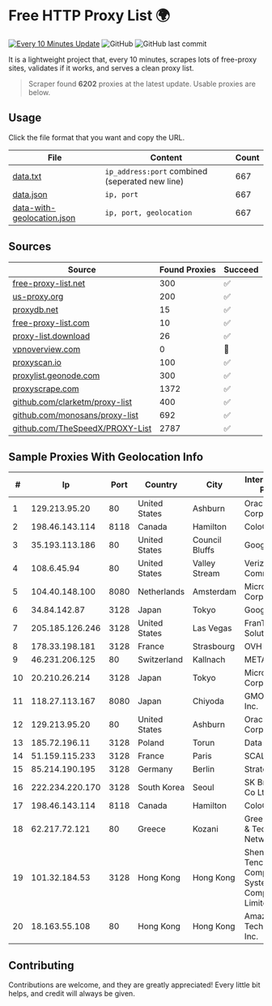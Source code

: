 
# Free HTTP Proxy List 🌍

[![Every 10 Minutes Update](https://github.com/mertguvencli/http-proxy-list/actions/workflows/main.yml/badge.svg?branch=main)](https://github.com/mertguvencli/http-proxy-list/actions/workflows/main.yml)
![GitHub](https://img.shields.io/github/license/mertguvencli/http-proxy-list)
![GitHub last commit](https://img.shields.io/github/last-commit/mertguvencli/http-proxy-list)

It is a lightweight project that, every 10 minutes, scrapes lots of free-proxy sites, validates if it works, and serves a clean proxy list.


> Scraper found **6202** proxies at the latest update. Usable proxies are below.

## Usage

Click the file format that you want and copy the URL.


|File|Content|Count|
|----|-------|-----|
|[data.txt](https://raw.githubusercontent.com/mertguvencli/http-proxy-list/main/proxy-list/data.txt)|`ip_address:port` combined (seperated new line)|667|
|[data.json](https://raw.githubusercontent.com/mertguvencli/http-proxy-list/main/proxy-list/data.json)|`ip, port`|667|
|[data-with-geolocation.json](https://raw.githubusercontent.com/mertguvencli/http-proxy-list/main/proxy-list/data-with-geolocation.json)|`ip, port, geolocation`|667|

## Sources

|Source|Found Proxies|Succeed|
|------|-------------|-------|
|[free-proxy-list.net](https://free-proxy-list.net)|300|✅|
|[us-proxy.org](https://www.us-proxy.org)|200|✅|
|[proxydb.net](http://proxydb.net)|15|✅|
|[free-proxy-list.com](https://free-proxy-list.com/?page=&port=&type%5B%5D=http&type%5B%5D=https&up_time=0&search=Search)|10|✅|
|[proxy-list.download](https://www.proxy-list.download/HTTP)|26|✅|
|[vpnoverview.com](https://vpnoverview.com/privacy/anonymous-browsing/free-proxy-servers)|0|🚫|
|[proxyscan.io](https://www.proxyscan.io)|100|✅|
|[proxylist.geonode.com](https://proxylist.geonode.com/api/proxy-list?limit=300&page=1&sort_by=lastChecked&sort_type=desc&protocols=http,https)|300|✅|
|[proxyscrape.com](https://api.proxyscrape.com/v2/?request=displayproxies&protocol=http&timeout=10000&country=all&ssl=all&anonymity=all)|1372|✅|
|[github.com/clarketm/proxy-list](https://raw.githubusercontent.com/clarketm/proxy-list/master/proxy-list-raw.txt)|400|✅|
|[github.com/monosans/proxy-list](https://raw.githubusercontent.com/monosans/proxy-list/main/proxies/http.txt)|692|✅|
|[github.com/TheSpeedX/PROXY-List](https://raw.githubusercontent.com/TheSpeedX/PROXY-List/master/http.txt)|2787|✅|


## Sample Proxies With Geolocation Info

|#|Ip|Port|Country|City|Internet Service Provider|
|-|--|----|-------|----|-------------------------|
|1|129.213.95.20|80|United States|Ashburn|Oracle Corporation|
|2|198.46.143.114|8118|Canada|Hamilton|ColoCrossing|
|3|35.193.113.186|80|United States|Council Bluffs|Google LLC|
|4|108.6.45.94|80|United States|Valley Stream|Verizon Communications|
|5|104.40.148.100|8080|Netherlands|Amsterdam|Microsoft Corporation|
|6|34.84.142.87|3128|Japan|Tokyo|Google LLC|
|7|205.185.126.246|3128|United States|Las Vegas|FranTech Solutions|
|8|178.33.198.181|3128|France|Strasbourg|OVH SAS|
|9|46.231.206.125|80|Switzerland|Kallnach|METANET AG|
|10|20.210.26.214|3128|Japan|Tokyo|Microsoft Corporation|
|11|118.27.113.167|8080|Japan|Chiyoda|GMO Internet, Inc.|
|12|129.213.95.20|80|United States|Ashburn|Oracle Corporation|
|13|185.72.196.11|3128|Poland|Torun|Data Space|
|14|51.159.115.233|3128|France|Paris|SCALEWAY|
|15|85.214.190.195|3128|Germany|Berlin|Strato AG|
|16|222.234.220.170|3128|South Korea|Seoul|SK Broadband Co Ltd|
|17|198.46.143.114|8118|Canada|Hamilton|ColoCrossing|
|18|62.217.72.121|80|Greece|Kozani|Greek Research & Technology Network|
|19|101.32.184.53|3128|Hong Kong|Hong Kong|Shenzhen Tencent Computer Systems Company Limited|
|20|18.163.55.108|80|Hong Kong|Hong Kong|Amazon Technologies Inc.|



## Contributing

Contributions are welcome, and they are greatly appreciated! Every
little bit helps, and credit will always be given.

